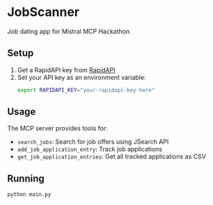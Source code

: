 # JobScanner

Job dating app for Mistral MCP Hackathon

## Setup

1. Get a RapidAPI key from [RapidAPI](https://rapidapi.com/)
2. Set your API key as an environment variable:
   ```bash
   export RAPIDAPI_KEY="your-rapidapi-key-here"
   ```

## Usage

The MCP server provides tools for:

- `search_jobs`: Search for job offers using JSearch API
- `add_job_application_entry`: Track job applications
- `get_job_application_entries`: Get all tracked applications as CSV

## Running

```bash
python main.py
```

